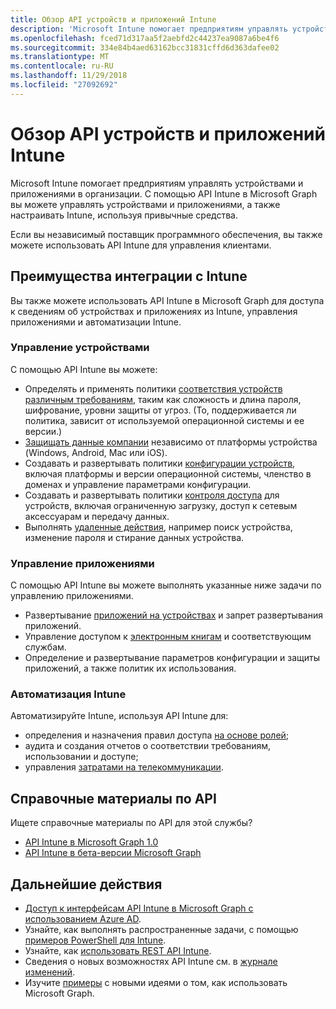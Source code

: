 ```yaml
---
title: Обзор API устройств и приложений Intune
description: 'Microsoft Intune помогает предприятиям управлять устройствами и приложениями в организации. С помощью API Intune в Microsoft Graph вы можете управлять устройствами и приложениями, а также настраивать Intune, используя привычные средства. '
ms.openlocfilehash: fced71d317aa5f2aebfd2c44237ea9087a6be4f6
ms.sourcegitcommit: 334e84b4aed63162bcc31831cffd6d363dafee02
ms.translationtype: MT
ms.contentlocale: ru-RU
ms.lasthandoff: 11/29/2018
ms.locfileid: "27092692"
---
```

# <a name="intune-devices-and-apps-api-overview"></a>Обзор API устройств и приложений Intune

Microsoft Intune помогает предприятиям управлять устройствами и приложениями в организации. С помощью API Intune в Microsoft Graph вы можете управлять устройствами и приложениями, а также настраивать Intune, используя привычные средства. 

Если вы независимый поставщик программного обеспечения, вы также можете использовать API Intune для управления клиентами.

## <a name="why-integrate-with-intune"></a>Преимущества интеграции с Intune

Вы также можете использовать API Intune в Microsoft Graph для доступа к сведениям об устройствах и приложениях из Intune, управления приложениями и автоматизации Intune.

### <a name="manage-devices"></a>Управление устройствами

С помощью API Intune вы можете:

- Определять и применять политики [соответствия устройств различным требованиям](/graph/api/resources/intune-deviceconfig-devicecomplianceactionitem?view=graph-rest-1.0), таким как сложность и длина пароля, шифрование, уровни защиты от угроз.  (То, поддерживается ли политика, зависит от используемой операционной системы и ее версии.)
- [Защищать данные компании](/graph/api/resources/intune-mam-windowsinformationprotectionpolicy?view=graph-rest-1.0) независимо от платформы устройства (Windows, Android, Mac или iOS).
- Создавать и развертывать политики [конфигурации устройств](/graph/api/resources/intune-deviceconfig-deviceconfiguration?view=graph-rest-1.0), включая платформы и версии операционной системы, членство в доменах и управление параметрами конфигурации.
- Создавать и развертывать политики [контроля доступа](/graph/api/resources/intune-onboarding-onpremisesconditionalaccesssettings?view=graph-rest-1.0) для устройств, включая ограниченную загрузку, доступ к сетевым аксессуарам и передачу данных.
- Выполнять [удаленные действия](/graph/api/resources/intune-devices-manageddevice?view=graph-rest-1.0), например поиск устройства, изменение пароля и стирание данных устройства.

### <a name="manage-apps"></a>Управление приложениями 

С помощью API Intune вы можете выполнять указанные ниже задачи по управлению приложениями.

- Развертывание [приложений на устройствах](/graph/api/resources/intune-apps-mobileapp?view=graph-rest-1.0) и запрет развертывания приложений.
- Управление доступом к [электронным книгам](/graph/api/resources/intune-books-ebookinstallsummary?view=graph-rest-1.0) и соответствующим службам.
- Определение и развертывание параметров конфигурации и защиты приложений, а также политик их использования.

### <a name="automate-intune"></a>Автоматизация Intune

Автоматизируйте Intune, используя API Intune для:

- определения и назначения правил доступа [на основе ролей](/graph/api/resources/intune-rbac-conceptual?view=graph-rest-1.0);
- аудита и создания отчетов о соответствии требованиям, использовании и доступе;
- управления [затратами на телекоммуникации](/graph/api/resources/intune-tem-conceptual?view=graph-rest-1.0).

## <a name="api-reference"></a>Справочные материалы по API
Ищете справочные материалы по API для этой службы?

- [API Intune в Microsoft Graph 1.0](/graph/api/resources/intune-graph-overview?view=graph-rest-1.0)
- [API Intune в бета-версии Microsoft Graph](/graph/api/resources/intune-graph-overview?view=graph-rest-beta)

## <a name="next-steps"></a>Дальнейшие действия

- [Доступ к интерфейсам API Intune в Microsoft Graph с использованием Azure AD](https://docs.microsoft.com/intune/intune-graph-apis).
- Узнайте, как выполнять распространенные задачи, с помощью [примеров PowerShell для Intune](https://github.com/microsoftgraph/powershell-intune-samples).
- Узнайте, как [использовать REST API Intune](/graph/api/resources/intune-graph-overview?view=graph-rest-1.0).
- Сведения о новых возможностях API Intune см. в [журнале изменений](changelog.md).
- Изучите [примеры](https://developer.microsoft.com/graph/graph/examples) с новыми идеями о том, как использовать Microsoft Graph.
